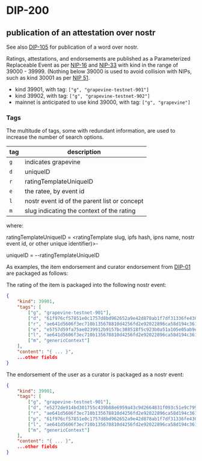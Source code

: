 DIP-200
=====
publication of an attestation over nostr
-----

See also [DIP-105](../conceptGraph/105.md) for publication of a word over nostr.

Ratings, attestations, and endorsements are published as a Parameterized Replaceable Event as per [NIP-16](https://github.com/nostr-protocol/nips/blob/master/16.md) and [NIP-33](https://github.com/nostr-protocol/nips/blob/master/33.md) with kind in the range of 39000 - 39999. (Nothing below 39000 is used to avoid collision with NIPs, such as kind 30001 as per [NIP 51](https://github.com/nostr-protocol/nips/blob/master/51.md).

- kind 39901, with tag: `["g", "grapevine-testnet-901"]`
- kind 39902, with tag: `["g", "grapevine-testnet-902"]`
- mainnet is anticipated to use kind 39000, with tag: `["g", "grapevine"]`

### Tags

The multitude of tags, some with redundant information, are used to increase the number of search options.

| tag            | description                      |
| ---------------- | -------------------------------- |
| `g`              |  indicates grapevine              |
| `d`              |  uniqueID  |
| `r`              |  ratingTemplateUniqueID |
| `e`              |  the ratee, by event id |
| `l`              |  nostr event id of the parent list or concept |
| `m`              |  slug indicating the context of the rating |

where:

ratingTemplateUniqueID = <ratingTemplate slug, ipfs hash, ipns name, nostr event id, or other unique identifier)>-<context slug>

uniqueID = <rating author pubkey>-<nostr event id of the parent list or concept>-ratingTemplateUniqueID

As examples, the item endorsement and curator endorsement from [DIP-01](../01.md) are packaged as follows:

The rating of the item is packaged into the following nostr event:

```json
{
    "kind": 39901,
    "tags": [
        ["g", "grapevine-testnet-901"],
        ["d", "61f976cf57851e0c1757d8bd962652a9e42d878ab1f7df31336fe430e2612e78-e5757d59fa75ae0239912b9157bc388518f5c923b0a51a105e05ab9e75f4e559-ae641d5606f3ec710b135678810d4256fd2e92022896ca58d194c361c46d81f9-genericContext"],
        ["r", "ae641d5606f3ec710b135678810d4256fd2e92022896ca58d194c361c46d81f9-genericContext"],
        ["e", "e5757d59fa75ae0239912b9157bc388518f5c923b0a51a105e05ab9e75f4e559"],
        ["l", "ae641d5606f3ec710b135678810d4256fd2e92022896ca58d194c361c46d81f9"],
        ["m", "genericContext"]
    ],
    "content": "{ ... }",
    ...other fields
}
```

The endorsement of the user as a curator is packaged as a nostr event:

```json
{
    "kind": 39901,
    "tags": [
        ["g", "grapevine-testnet-901"],
        ["d", "e5272de914bd301755c439b88e6959a43c9d2664831f093c51e9c799a16a102f-61f976cf57851e0c1757d8bd962652a9e42d878ab1f7df31336fe430e2612e78-ae641d5606f3ec710b135678810d4256fd2e92022896ca58d194c361c46d81f9-nostrCuratedListsCuratorEndorsement-genericContext"],
        ["r", "ae641d5606f3ec710b135678810d4256fd2e92022896ca58d194c361c46d81f9-nostrCuratedListsCuratorEndorsement-genericContext"],
        ["p", "61f976cf57851e0c1757d8bd962652a9e42d878ab1f7df31336fe430e2612e78"],
        ["l", "ae641d5606f3ec710b135678810d4256fd2e92022896ca58d194c361c46d81f9"],
        ["m", "genericContext"]
    ],
    "content": "{ ... }",
    ...other fields
}
```
